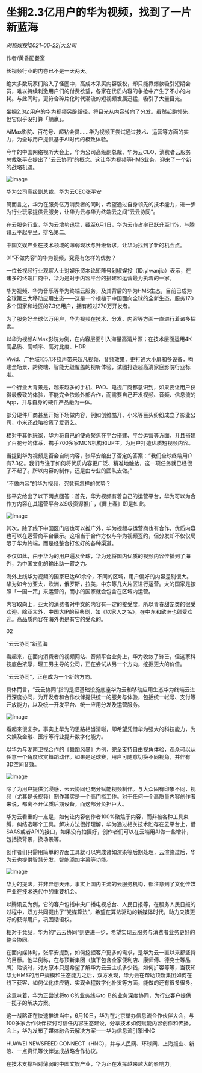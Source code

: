 # 坐拥2.3亿用户的华为视频，找到了一片新蓝海

*剁椒娱投|2021-06-22|大公司*

作者/黄昏配餐室

长视频行业的内卷已不是一天两天。

绝大多数玩家们陷入了怪圈中，高成本采买内容版权，却只能靠爆款吸引短期会员，难以持续刺激用户们的付费欲望，各家在优质内容的争抢中产生了不小的内耗。与此同时，更符合碎片化时代潮流的短视频发展迅猛，吸引了大量目光。

坐拥2.3亿用户的华为视频另辟蹊径，将目光从内容转向了分发。虽然起跑领先，但它似乎没打算「躺赢」。

AiMax影院、百花号、超钻会员……华为视频正尝试通过技术、运营等方面的实力，为全球用户提供基于AI时代的极致体验。

今年的中国网络视听大会上，华为公司高级副总裁、华为云CEO、消费者云服务总裁张平安提出了“云云协同”的概念。这让华为视频等HMS业务，迎来了一个新的战略机遇。

![Image](https://inews.gtimg.com/newsapp_bt/0/13682065762/641)

华为公司高级副总裁、华为云CEO张平安

简而言之，华为在服务亿万消费者的同时，希望通过自身领先的技术能力，进一步为行业玩家提供云服务，让华为云与华为终端云之间“云云协同”。

在云服务行业，华为云增势迅猛，截至6月1日，华为云市占率已跃升至11%，与腾讯云平起平坐，排名第二。

中国文娱产业在技术领域的薄弱现状与升级诉求，让华为找到了新的机会点。

01“不做内容”的华为视频，究竟有怎样的优势？

一位长视频行业观察人士对娱乐资本论矩阵号剁椒娱投（ID:ylwanjia）表示，在诸多的终端厂商中，华为是对于内容平台的搭建和运营最为执着的一家。

华为视频、华为音乐等华为终端云服务，及其背后的华为HMS生态，目前已成为全球第三大移动应用生态——这是一个根植于中国面向全球的全新生态，服务170多个国家和地区的7.3亿用户，拥有超过270万开发者。

为了服务好全球亿万用户，华为视频在技术、分发、内容等方面一直进行着诸多探索。

以华为视频AiMax影院为例，在内容层面引入海量高清片源；在技术层面运用4K高品质、高帧率、高对比度、HDR 

Vivid、广色域和5.1环绕声带来超凡视频、音频效果，更打通大小屏和多设备，构建全场景、跨终端、智能无缝覆盖的视听体验，试图打造超高清家庭影院行业标准。

一个行业大背景是，越来越多的手机、PAD、电视厂商都意识到，如果要让用户获得最极致的体验，不能完全依赖外部合作，而需要自己开发视频、音频、信息流的App，并与自身的硬件产品融为一体。

部分硬件厂商甚至开始下场做内容，例如创维酷开、小米等巨头纷纷成立了影业公司，小米还战略投资了爱奇艺。

相对于其他玩家，华为将自己的使命聚焦在平台搭建、平台运营等方面，并且搭建了百花号的体系，携手700多家MCN机构和UP主，为用户打造优质短视频内容。

当提到华为视频是否会自制内容，张平安给出了否定的答案：“我们全球终端用户有7.3亿。我们专注于如何将优质内容更广泛、精准地触达，这一项任务就已经很了不起了。所以内容的制作，还是由专业的团队去做。”

“不做内容”的华为视频，究竟有怎样的优势？

张平安给出了以下两点回答：首先，华为视频有着自己的运营平台，华为可以为合作方内容在其运营平台以S级资源推广，《舞上春》即是如此。

![Image](https://inews.gtimg.com/newsapp_bt/0/13682065750/641)

其次，除了线下中国区门店也可以推广外，华为视频与运营商也有合作，优质内容也可以在运营商平台展示。这相当于合作方仅与华为视频签约，但分发却不仅仅局限于华为终端，而是经整合打包好的各种渠道。

不仅如此，由于华为的用户遍及全球，华为还将国内优质的视频内容传播到了海外，为中国文化的输出助一臂之力。

海外上线华为视频的国家已达60余个，不同的区域，用户偏好的内容差别很大。华为如今分亚太，欧洲，俄罗斯，拉美，中东等几大片区进行运营。大的国家是按照「一国一策」来运营的，而小的国家就会包含在区域内运营。

内容取向上，亚太的消费者对中文的内容有一定的接受度，所以青春甜宠类的很受欢迎。除亚太外，中国大IP的经典剧，如《以家人之名》，在中东和欧洲也颇受欢迎。高品质内容在海外也是有它的受众的。

02

“云云协同”新蓝海

看起来，在面向消费者的视频网站、音频平台业务上，华为收敛了锋芒，但这家科技底色浓厚，理工男主导的公司，正在尝试从另一个方向，挖掘更大的价值。

“云云协同”，正在成为一个新的方向。

具体而言，“云云协同”指的是把基础设施底座华为云和移动应用生态华为终端云进行深度协同，为开发者和合作伙伴提供统一的服务与体验，包括统一帐号、支付等开放能力，以及统一开发平台、统一应用分发及运营服务。

![Image](https://inews.gtimg.com/newsapp_bt/0/13682065758/641)

看起来很复杂，事实上华为的思路相当清晰，即希望凭借华为强大的科技能力，为文娱及金融、医疗等行业提升数字化能力。

以华为与湖南卫视合作的《舞蹈风暴》为例，完全支持自由视角体验，观众可以从任意一个角度欣赏舞蹈动作。如果是足球赛，用户可随意切换不同视角，并伴有3D空间音效。

![Image](https://inews.gtimg.com/newsapp_bt/0/13682065756/641)

除了为用户提供沉浸感，云云协同也充分赋能视频制作。与大众固有印象不同，视频（尤其是长视频）制作其实是一个高门槛工作。对于任何一个高质量内容创作者来说，都离不开优质后期设备，而这部分负担巨大。

华为云看重的一点是，如何让内容创作者100%聚焦于内容，而非被各种工具束缚，纠结选哪个工具。解决方法很好理解，华为通过相关技术贮存在云平台上，借SAAS或者API的接口，如果没有拍摄好，创作者们可以在云端用AI做一些增补，包括换背景，换场景等。

创作者们只需用简单的界面工具就可以完成诸如渲染等后期处理，云渲染过后，华为云也提供智慧分发、智能添加字幕等功能。

![Image](https://inews.gtimg.com/newsapp_bt/0/13682065753/641)

华为的提法，并非异想天开。事实上国内主流的云服务机构，都注意到了文化传媒产业在技术迭代中的重要机会。

以腾讯云为例，它的客户包括中央广播电视总台、人民日报等，在服务人民日报的过程中，双方共同提出了“党媒算法”，希望在算法驱动的新媒体时代，助力央媒更好的获得用户，巩固话语权。

相对于竞品，华为的“云云协同”则更进一步，希望实现云服务与消费者业务更好的整合协同。

在面向媒体时，张平安提到，如何挖掘客户更多的需求，是华为云一直以来都坚持的目标。他举例称，在与顶新集团（旗下包含全家便利店、康师傅、德克士等品牌）洽谈时，对方原本只是希望了解华为云云主机多少钱，如何扩容等等，当获知华为HMS的用户规模和生态能力之后，双方发现，华为云在帮助顶新集团如何在线下获客、如何优化供应链、实现全程数字化补货等方面，能做的还有很多很多。

这意味着，华为正尝试将to C的业务线与to Ｂ的业务深度协同，为行业客户提供一揽子的解决方案。

这一战略正在快速推进当中，6月10日，华为在北京举办信息流合作伙伴大会，与100多家合作伙伴探讨可信任内容生态建设，分享技术如何赋能内容创作和传播。会上，华为发布了媒体融合云解决方案——华为信息流引擎HNC

 HUAWEI NEWSFEED CONNECT（HNC），并与人民网、环球网、上海报业、新浪、一点资讯等伙伴达成战略合作协议。

在技术支撑相对薄弱的中国文娱产业，华为正在发挥越来越大的影响力。

